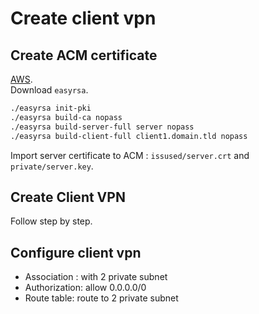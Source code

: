 # Create client vpn

## Create ACM certificate

[AWS](https://docs.aws.amazon.com/vpn/latest/clientvpn-admin/client-authentication.html#mutual).  
Download `easyrsa`.  

```bash
./easyrsa init-pki
./easyrsa build-ca nopass
./easyrsa build-server-full server nopass
./easyrsa build-client-full client1.domain.tld nopass
```

Import server certificate to ACM : `issused/server.crt` and `private/server.key`.  

## Create Client VPN  

Follow step by step.  

## Configure client vpn

+ Association : with 2 private subnet
+ Authorization: allow 0.0.0.0/0
+ Route table: route to 2 private subnet



